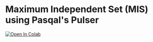 # Maximum Independent Set (MIS) using Pasqal's Pulser

[![Open In Colab](https://colab.research.google.com/assets/colab-badge.svg)](https://colab.research.google.com/github/Gopal-Dahale/ILearnQuantum/blob/main/mis_neutral_atoms/mis_neutral_atoms.ipynb)
